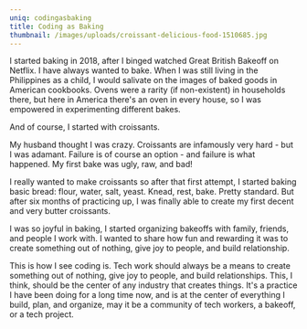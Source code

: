 ```yaml
---
uniq: codingasbaking
title: Coding as Baking
thumbnail: /images/uploads/croissant-delicious-food-1510685.jpg
---
```

I started baking in 2018, after I binged watched Great British Bakeoff on Netflix. I have always wanted to bake. When I was still living in the Philippines as a child, I would salivate on the images of baked goods in American cookbooks. Ovens were a rarity (if non-existent) in households there, but here in America there's an oven in every house, so I was empowered in experimenting different bakes. 

And of course, I started with croissants. 

My husband thought I was crazy. Croissants are infamously very hard - but I was adamant. Failure is of course an option - and failure is what happened. My first bake was ugly, raw, and bad! 

I really wanted to make croissants so after that first attempt, I started baking basic bread: flour, water, salt, yeast. Knead, rest, bake. Pretty standard. But after six months of practicing up, I was finally able to create my first decent and very butter croissants.

I was so joyful in baking, I started organizing bakeoffs with family, friends, and people I work with. I wanted to share how fun and rewarding it was to create something out of nothing, give joy to people, and build relationship.

This is how I see coding is. Tech work should always be a means to create something out of nothing, give joy to people, and build relationships. This, I think, should be the center of any industry that creates things. It's a practice I have been doing for a long time now, and is at the center of everything I build, plan, and organize, may it be a community of tech workers, a bakeoff, or a tech project.
